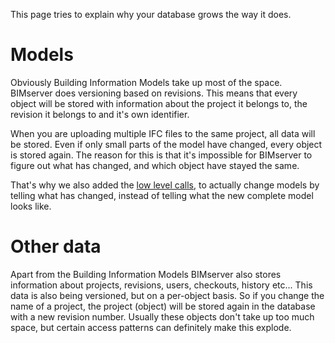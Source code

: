 This page tries to explain why your database grows the way it does.

# Models

Obviously Building Information Models take up most of the space. BIMserver does versioning based on revisions. This means that every object will be stored with information about the project it belongs to, the revision it belongs to and it's own identifier.

When you are uploading multiple IFC files to the same project, all data will be stored. Even if only small parts of the model have changed, every object is stored again. The reason for this is that it's impossible for BIMserver to figure out what has changed, and which object have stayed the same.

That's why we also added the [low level calls](https://github.com/opensourceBIM/BIMserver/wiki/Low-Level-Calls), to actually change models by telling what has changed, instead of telling what the new complete model looks like.

# Other data

Apart from the Building Information Models BIMserver also stores information about projects, revisions, users, checkouts, history etc... This data is also being versioned, but on a per-object basis. So if you change the name of a project, the project (object) will be stored again in the database with a new revision number. Usually these objects don't take up too much space, but certain access patterns can definitely make this explode.